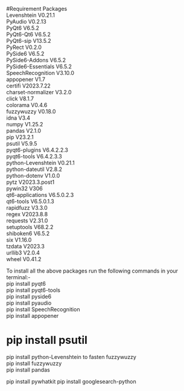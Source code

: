#Requirement Packages  
Levenshtein      V0.21.1  
PyAudio          V0.2.13  
PyQt6            V6.5.2  
PyQt6-Qt6        V6.5.2  
PyQt6-sip        V13.5.2  
PyRect           V0.2.0  
PySide6          V6.5.2  
PySide6-Addons   V6.5.2  
PySide6-Essentials V6.5.2  
SpeechRecognition V3.10.0  
appopener        V1.7  
certifi          V2023.7.22  
charset-normalizer V3.2.0  
click            V8.1.7  
colorama         V0.4.6  
fuzzywuzzy       V0.18.0  
idna             V3.4  
numpy            V1.25.2  
pandas           V2.1.0  
pip              V23.2.1  
psutil           V5.9.5  
pyqt6-plugins    V6.4.2.2.3  
pyqt6-tools      V6.4.2.3.3  
python-Levenshtein V0.21.1  
python-dateutil  V2.8.2  
python-dotenv    V1.0.0  
pytz             V2023.3.post1  
pywin32          V306  
qt6-applications V6.5.0.2.3  
qt6-tools        V6.5.0.1.3  
rapidfuzz        V3.3.0  
regex            V2023.8.8  
requests         V2.31.0  
setuptools       V68.2.2  
shiboken6        V6.5.2  
six              V1.16.0  
tzdata           V2023.3  
urllib3          V2.0.4  
wheel            V0.41.2  

To install all the above packages run the following commands in your terminal:-  
pip install pyqt6  
pip install pyqt6-tools  
pip install pyside6  
pip install pyaudio  
pip install SpeechRecognition  
pip install appopener  
# pip install psutil  
pip install python-Levenshtein   to fasten fuzzywuzzy  
pip install fuzzywuzzy  
pip install pandas

pip install pywhatkit
pip install googlesearch-python